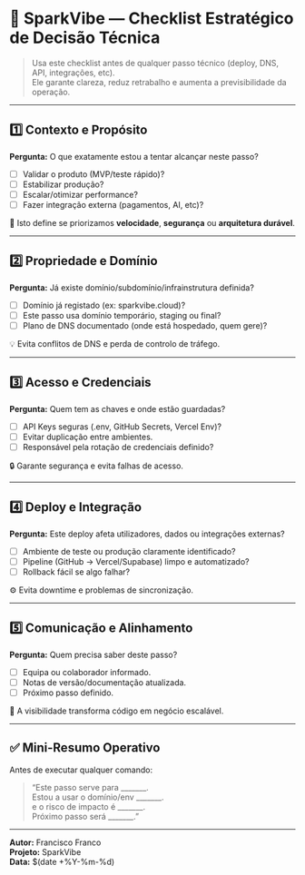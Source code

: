 # 🧭 SparkVibe — Checklist Estratégico de Decisão Técnica

> Usa este checklist antes de qualquer passo técnico (deploy, DNS, API, integrações, etc).  
> Ele garante clareza, reduz retrabalho e aumenta a previsibilidade da operação.

---

## 1️⃣ Contexto e Propósito
**Pergunta:** O que exatamente estou a tentar alcançar neste passo?  
- [ ] Validar o produto (MVP/teste rápido)?  
- [ ] Estabilizar produção?  
- [ ] Escalar/otimizar performance?  
- [ ] Fazer integração externa (pagamentos, AI, etc)?  

🧩 Isto define se priorizamos **velocidade**, **segurança** ou **arquitetura durável**.

---

## 2️⃣ Propriedade e Domínio
**Pergunta:** Já existe domínio/subdomínio/infrainstrutura definida?  
- [ ] Domínio já registado (ex: sparkvibe.cloud)?  
- [ ] Este passo usa domínio temporário, staging ou final?  
- [ ] Plano de DNS documentado (onde está hospedado, quem gere)?  

💡 Evita conflitos de DNS e perda de controlo de tráfego.

---

## 3️⃣ Acesso e Credenciais
**Pergunta:** Quem tem as chaves e onde estão guardadas?  
- [ ] API Keys seguras (.env, GitHub Secrets, Vercel Env)?  
- [ ] Evitar duplicação entre ambientes.  
- [ ] Responsável pela rotação de credenciais definido?  

🔒 Garante segurança e evita falhas de acesso.

---

## 4️⃣ Deploy e Integração
**Pergunta:** Este deploy afeta utilizadores, dados ou integrações externas?  
- [ ] Ambiente de teste ou produção claramente identificado?  
- [ ] Pipeline (GitHub → Vercel/Supabase) limpo e automatizado?  
- [ ] Rollback fácil se algo falhar?  

⚙️ Evita downtime e problemas de sincronização.

---

## 5️⃣ Comunicação e Alinhamento
**Pergunta:** Quem precisa saber deste passo?  
- [ ] Equipa ou colaborador informado.  
- [ ] Notas de versão/documentação atualizada.  
- [ ] Próximo passo definido.  

🧠 A visibilidade transforma código em negócio escalável.

---

## ✅ Mini-Resumo Operativo
Antes de executar qualquer comando:

> “Este passo serve para _______.  
> Estou a usar o domínio/env _______.  
> e o risco de impacto é _______.  
> Próximo passo será _______.”

---

**Autor:** Francisco Franco  
**Projeto:** SparkVibe  
**Data:** $(date +%Y-%m-%d)
